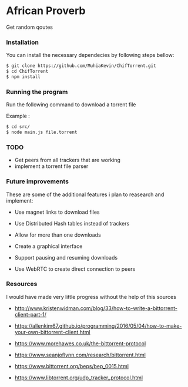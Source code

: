 # African Proverb

Get random qoutes

### Installation
You can install the necessary dependecies by following steps bellow:

```sh
$ git clone https://github.com/MuhiaKevin/ChifTorrent.git
$ cd ChifTorrent
$ npm install
```

### Running the program
Run the following command to download a torrent file

Example :
```sh
$ cd src/
$ node main.js file.torrent
```
### TODO
- Get peers from all trackers that are working
- implement a torrent file parser

### Future improvements
These are some of the additional features i plan to reasearch and implement:
- Use magnet links to download files

- Use Distributed Hash tables instead of trackers
- Allow for more than one downloads
- Create a graphical interface
- Support pausing and resuming downloads
- Use WebRTC to create direct connection to peers

### Resources 
I would have made very little progress without the help of this sources 

* http://www.kristenwidman.com/blog/33/how-to-write-a-bittorrent-client-part-1/

* https://allenkim67.github.io/programming/2016/05/04/how-to-make-your-own-bittorrent-client.html

* https://www.morehawes.co.uk/the-bittorrent-protocol

* https://www.seanjoflynn.com/research/bittorrent.html 

* https://www.bittorrent.org/beps/bep_0015.html

* https://www.libtorrent.org/udp_tracker_protocol.html 